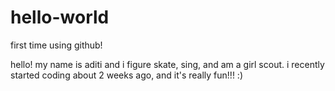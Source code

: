 # hello-world
first time using github!

hello! my name is aditi and i figure skate, sing, and am a girl scout.
i recently started coding about 2 weeks ago, and it's really fun!!! :)
